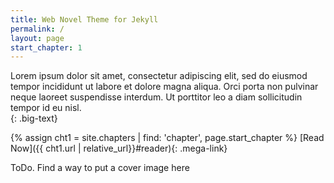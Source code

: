 ```yaml
---
title: Web Novel Theme for Jekyll
permalink: /
layout: page
start_chapter: 1
---
```


Lorem ipsum dolor sit amet, consectetur adipiscing elit, sed do eiusmod tempor incididunt ut labore et dolore magna aliqua. Orci porta non pulvinar neque laoreet suspendisse interdum. Ut porttitor leo a diam sollicitudin tempor id eu nisl.  
{: .big-text}


{% assign cht1 = site.chapters | find: 'chapter', page.start_chapter %}
[Read Now]({{ cht1.url | relative_url}}#reader){: .mega-link}



ToDo. Find a way to put a cover image here